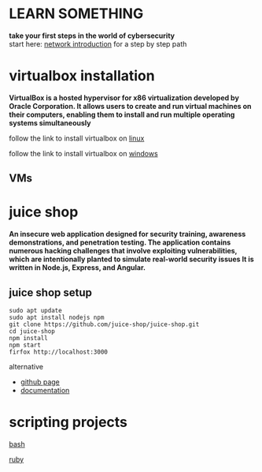 # LEARN SOMETHING 
 


**take your first steps in the world of cybersecurity** \
 start here: [network introduction](https://github.com/ROT101/learn_something/blob/main/networking/1.what_is_a_network.md) for a step by step path

 # virtualbox installation

**VirtualBox
is a hosted hypervisor for x86 virtualization developed by Oracle Corporation. It allows users to create and run virtual machines on their computers, enabling them to install and run multiple operating systems simultaneously**

follow the link to install virtualbox on [linux](https://www.geeksforgeeks.org/how-to-install-virtualbox-in-linux/)

follow the link to install virtualbox on [windows](https://ultahost.com/knowledge-base/install-virtualbox-windows/)

## VMs 


# juice shop
**An insecure web application designed for security training, awareness demonstrations, and penetration testing. The application contains numerous hacking challenges that involve exploiting vulnerabilities, which are intentionally planted to simulate real-world security issues It is written in Node.js, Express, and Angular.**

## juice shop setup 
    sudo apt update
    sudo apt install nodejs npm
    git clone https://github.com/juice-shop/juice-shop.git
    cd juice-shop 
    npm install
    npm start
    firfox http://localhost:3000
alternative 
- [github page](https://github.com/juice-shop/juice-shop?tab=readme-ov-file#setup)
- [documentation](https://pwning.owasp-juice.shop/companion-guide/latest/part1/running.html)

# scripting projects 
[bash](https://github.com/ROT101/learn_something/tree/main/bash_scripting)

[ruby](https://github.com/ROT101/learn_something/tree/main/bash_scripting)


